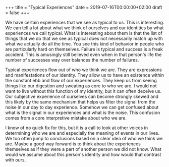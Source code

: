 +++
title = "Typical Experiences"
date = 2019-07-16T00:00:00+02:00
draft = false
+++

We have certain experiences that we see as typical to us. This is
interesting. We can tell a lot about what we think of ourselves and
our identities by what experiences we call typical. What is
interesting about them is that the list of things that we do that
we see as typical does not necessarily match up with what we
actually do all the time. You see this kind of behavior in people
who are particularly hard on themselves. Failure is typical and
success is a freak accident. This is amusingly still believed even
when in that person's life the number of successes way over
balances the number of failures.

Typical experiences flow out of who we think we are. They are
expressions and manifestations of our identity. They allow us to
have an existence within the constant ebb and flow of our
experiences. They keep us from seeing things like our digestion and
sweating as core to who we are. I would not want to live without
this function of my identity, but it can often deceive us. Our
subjective experience of ourselves can become strongly skewed and
this likely by the same mechanism that helps us filter the signal
from the noise in our day to day experience. Somehow we can get
confused about what is the signal in our experiences and what is
the noise. This confusion comes from a core interpretive mistake
about who we are.

I know of no quick fix for this, but it is a call to look at other
voices in determining who we are and especially the meaning of
events in our lives. We too often jump to conclusions based on a
clear idea of who we think we are. Maybe a good way forward is to
think about the experiences themselves as if they were a part of
another person we did not know. What would we assume about this
person's identity and how would that contrast with ours.
